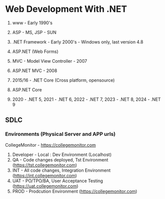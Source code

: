 # Web Development With .NET

1. www - Early 1990's
1. ASP - MS, JSP - SUN
1. .NET Framework - Early 2000's - Windows only, last version 4.8
1. ASP.NET (Web Forms)
1. MVC - Model View Controller - 2007
1. ASP.NET MVC - 2008

1. 2015/16 - .NET Core (Cross platform, opensource)
1. ASP.NET Core
1. 2020 - .NET 5, 2021 - .NET 6, 2022 - .NET 7, 2023 - .NET 8, 2024 - .NET 9


## SDLC
### Environments (Physical Server and APP urls)
CollegeMonitor - https://collegemonitor.com

1. Developer - Local : Dev Environment (Localhost)
1. QA - Code changes deployed, Tst Environment (https://tst.collegemonitor.com)
1. INT - All code changes, Integration Environment (https://int.collegemonitor.com)
1. UAT - PO/TPO/BA, User Acceptance Testing (https://uat.collegemonitor.com)
1. PROD - Prodcution Environment (https://collegemonitor.com)
